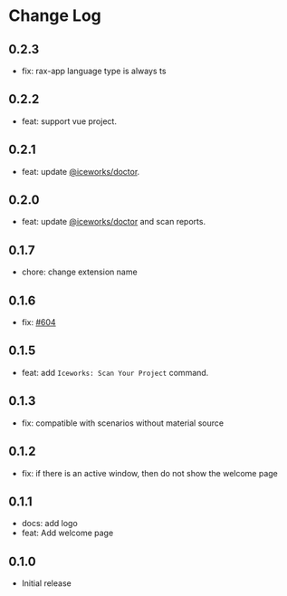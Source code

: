 # Change Log

## 0.2.3

- fix: rax-app language type is always ts

## 0.2.2
- feat: support vue project.

## 0.2.1
- feat: update [@iceworks/doctor](https://www.npmjs.com/package/@iceworks/doctor).

## 0.2.0
- feat: update [@iceworks/doctor](https://www.npmjs.com/package/@iceworks/doctor) and scan reports.

## 0.1.7

- chore: change extension name

## 0.1.6

- fix: [#604](https://github.com/ice-lab/iceworks/issues/604)

## 0.1.5

- feat: add `Iceworks: Scan Your Project` command.

## 0.1.3

- fix: compatible with scenarios without material source

## 0.1.2

- fix: if there is an active window, then do not show the welcome page

## 0.1.1

- docs: add logo
- feat: Add welcome page

## 0.1.0

- Initial release
